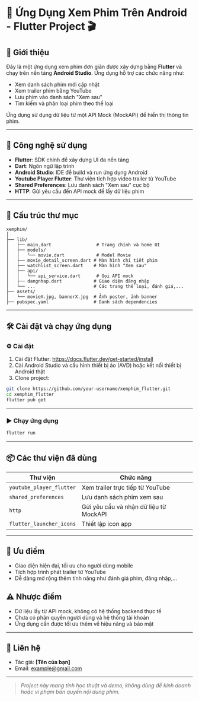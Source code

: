 # 📱 Ứng Dụng Xem Phim Trên Android - Flutter Project 🎬

## 🧠 Giới thiệu
Đây là một ứng dụng xem phim đơn giản được xây dựng bằng **Flutter** và chạy trên nền tảng **Android Studio**. Ứng dụng hỗ trợ các chức năng như:
- Xem danh sách phim mới cập nhật
- Xem trailer phim bằng YouTube
- Lưu phim vào danh sách "Xem sau"
- Tìm kiếm và phân loại phim theo thể loại

Ứng dụng sử dụng dữ liệu từ một API Mock (MockAPI) để hiển thị thông tin phim.

---

## 🚀 Công nghệ sử dụng

- **Flutter**: SDK chính để xây dựng UI đa nền tảng
- **Dart**: Ngôn ngữ lập trình
- **Android Studio**: IDE để build và run ứng dụng Android
- **Youtube Player Flutter**: Thư viện tích hợp video trailer từ YouTube
- **Shared Preferences**: Lưu danh sách "Xem sau" cục bộ
- **HTTP**: Gửi yêu cầu đến API mock để lấy dữ liệu phim

---

## 🧱 Cấu trúc thư mục

```
xemphim/
│
├── lib/
│   ├── main.dart                 # Trang chính và home UI
│   ├── models/
│   │   └── movie.dart            # Model Movie
│   ├── movie_detail_screen.dart # Màn hình chi tiết phim
│   ├── watchlist_screen.dart    # Màn hình "Xem sau"
│   ├── api/
│   │   └── api_service.dart      # Gọi API mock
│   ├── dangnhap.dart            # Giao diện đăng nhập
│   └── ...                      # Các trang thể loại, đánh giá,...
├── assets/
│   └── movieX.jpg, bannerX.jpg  # Ảnh poster, ảnh banner
├── pubspec.yaml                 # Danh sách dependencies
```

---

## 🛠 Cài đặt và chạy ứng dụng

### ⚙️ Cài đặt
1. Cài đặt Flutter: https://docs.flutter.dev/get-started/install
2. Cài Android Studio và cấu hình thiết bị ảo (AVD) hoặc kết nối thiết bị Android thật
3. Clone project:
```bash
git clone https://github.com/your-username/xemphim_flutter.git
cd xemphim_flutter
flutter pub get
```

---

### ▶️ Chạy ứng dụng

```bash
flutter run
```

---

## 📦 Các thư viện đã dùng

| Thư viện                  | Chức năng                                       |
|---------------------------|--------------------------------------------------|
| `youtube_player_flutter` | Xem trailer trực tiếp từ YouTube                |
| `shared_preferences`     | Lưu danh sách phim xem sau                      |
| `http`                   | Gửi yêu cầu và nhận dữ liệu từ MockAPI          |
| `flutter_launcher_icons` | Thiết lập icon app                               |

---

## 📌 Ưu điểm
- Giao diện hiện đại, tối ưu cho người dùng mobile
- Tích hợp trình phát trailer từ YouTube
- Dễ dàng mở rộng thêm tính năng như đánh giá phim, đăng nhập,...

## ⚠️ Nhược điểm
- Dữ liệu lấy từ API mock, không có hệ thống backend thực tế
- Chưa có phân quyền người dùng và hệ thống tài khoản
- Ứng dụng cần được tối ưu thêm về hiệu năng và bảo mật

---

## 📩 Liên hệ
- Tác giả: **[Tên của bạn]**
- Email: example@gmail.com

---

> *Project này mang tính học thuật và demo, không dùng để kinh doanh hoặc vi phạm bản quyền nội dung phim.*
